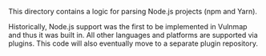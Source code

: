 This directory contains a logic for parsing Node.js projects (npm and Yarn).

Historically, Node.js support was the first to be implemented in Vulnmap and thus it was built in.
All other languages and platforms are supported via plugins.
This code will also eventually move to a separate plugin repository.
